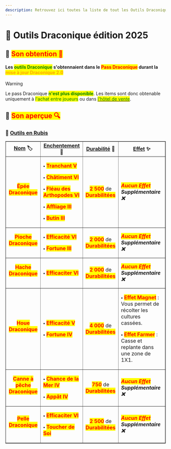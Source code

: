 ```yaml
---
description: Retrouvez ici toutes la liste de tout les Outils Draconique disponible durant le Pass Draconique présents sur le serveur.
---
```


# 🐲 Outils Draconique édition 2025

## 🔹 <mark style="color:red;">Son obtention 🤔</mark>

#### Les <mark style="color:green;">**outils Draconique**</mark> s'obtennaient dans le <mark style="color:red;">**Pass Draconique**</mark> durant la <mark style="color:orange;">**mise à jour Draconique 2.0**</mark>
> [!WARNING]
> Le pass Draconique <mark style="color:green;">**n'est plus disponible**</mark>. Les items sont donc obtenable uniquement à <mark style="color:green;">l'achat entre joueurs</mark> ou dans [<mark style="color:green;">l'hôtel de vente</mark>](https://wiki.evolucraft.fr/le-gameplay/le-commerce#hotel-des-ventes).

## 🔹 <mark style="color:red;">Son aperçue 🔍</mark>

### 🔹 <ins>Outils en Rubis</ins>

<table border="1" cellspacing="0" cellpadding="6">
  <tr>
    <td align="center"><strong><ins>Nom</ins> 🏷️</strong></td>
    <td align="center"><strong><ins>Enchentement</ins> 📖</strong></td>
    <td align="center"><strong><ins>Durabilité</ins> 📏</strong></td>
    <td align="center"><strong><ins>Effet</ins> ✨</strong></td>    
  </tr>
  <tr>
   <td align="center">
     <p><mark style="color:red;"><strong>Épée Draconique</strong></mark></p>
     <p><figure><img src="../.gitbook/assets/Codex/Outils/Draconique2025/Epee.png" alt=""></figure></p>
   </td>
   <td>
     <p>🞄 <mark style="color:red;"><strong>Tranchant V</strong></mark></p>
     <p>🞄 <mark style="color:red;"><strong>Châtiment VI</strong></mark></p>
     <p>🞄 <mark style="color:red;"><strong>Fléau des Arthopodes VI</strong></mark></p>
     <p>🞄 <mark style="color:red;"><strong>Affliage III</strong></mark></p>
     <p>🞄 <mark style="color:red;"><strong>Butin III</strong></mark></p>
   </td>
   <td align="center">
     <p><mark style="color:red;"><strong>2 500</strong></mark> de <mark style="color:red;"><strong>Durabilitées</strong></mark></p>
   </td>
   <td><strong><em><mark style="color:red;">Aucun Effet</mark> Supplémentaire ❌</em></strong></td>
  </tr>
  <tr>
   <td align="center">
     <p><mark style="color:red;"><strong>Pioche Draconique</strong></mark></p>
     <p><figure><img src="../.gitbook/assets/Codex/Outils/Draconique2025/Pioche.png" alt=""></figure></p>
   </td>
   <td>
     <p>🞄 <mark style="color:red;"><strong>Efficacité VI</strong></mark></p>
     <p>🞄 <mark style="color:red;"><strong>Fortune III</strong></mark></p>
   </td>
   <td align="center">
     <p><mark style="color:red;"><strong>2 000</strong></mark> de <mark style="color:red;"><strong>Durabilitées</strong></mark></p>
   </td>
   <td><strong><em><mark style="color:red;">Aucun Effet</mark> Supplémentaire ❌</em></strong></td>
  </tr>  
  <tr>
   <td align="center">
     <p><mark style="color:red;"><strong>Hache Draconique</strong></mark></p>
     <p><figure><img src="../.gitbook/assets/Codex/Outils/Draconique2025/Hache.png" alt=""></figure></p>
   </td>
   <td>
     <p>🞄 <mark style="color:red;"><strong>Efficaciter VI</strong></mark></p>
   </td>
   <td align="center">
     <p><mark style="color:red;"><strong>2 000</strong></mark> de <mark style="color:red;"><strong>Durabilitées</strong></mark></p>
   </td>
   <td><strong><em><mark style="color:red;">Aucun Effet</mark> Supplémentaire ❌</em></strong></td>
  </tr>
  <tr>
   <td align="center">
     <p><mark style="color:red;"><strong>Houe Draconique</strong></mark></p>
     <p><figure><img src="../.gitbook/assets/Codex/Outils/Draconique2025/Houe.png" alt=""></figure></p>
   </td>
   <td>
     <p>🞄 <mark style="color:red;"><strong>Efficacité V</strong></mark></p>
     <p>🞄 <mark style="color:red;"><strong>Fortune IV</strong></mark></p>
   </td>
   <td align="center">
     <p><mark style="color:red;"><strong>4 000</strong></mark> de <mark style="color:red;"><strong>Durabilitées</strong></mark></p>
   </td>
   <td>  
     <p>🞄 <mark style="color:red;"><strong>Effet Magnet</strong></mark> : Vous permet de récolter les cultures cassées.</p>
     <p>🞄 <mark style="color:red;"><strong>Effet Farmer</strong></mark> : Casse et replante dans une zone de 1X1.</p>
   </td>
  </tr>
  <tr>
   <td align="center">
     <p><mark style="color:red;"><strong>Canne à pêche Draconique</strong></mark></p>
     <p><figure><img src="../.gitbook/assets/Codex/Outils/Draconique2025/CanneAPeche.png" alt=""></figure></p>
   </td>
   <td>
     <p>🞄 <mark style="color:red;"><strong>Chance de la Mer IV</strong></mark></p>
     <p>🞄 <mark style="color:red;"><strong>Appât IV</strong></mark></p>
   </td>
   <td align="center">
     <p><mark style="color:red;"><strong>750</strong></mark> de <mark style="color:red;"><strong>Durabilitées</strong></mark></p>
   </td>
   <td><strong><em><mark style="color:red;">Aucun Effet</mark> Supplémentaire ❌</em></strong></td>
  </tr>  
  <tr>
   <td align="center">
     <p><mark style="color:red;"><strong>Pelle Draconique</strong></mark></p>
     <p><figure><img src="../.gitbook/assets/Codex/Outils/Draconique2025/Pelle.png" alt=""></figure></p>
   </td>
   <td>
     <p>🞄 <mark style="color:red;"><strong>Efficaciter VI</strong></mark></p>
     <p>🞄 <mark style="color:red;"><strong>Toucher de Soi</strong></mark></p>
   </td>
   <td align="center">
     <p><mark style="color:red;"><strong>2 500</strong></mark> de <mark style="color:red;"><strong>Durabilitées</strong></mark></p>
   </td>
   <td><strong><em><mark style="color:red;">Aucun Effet</mark> Supplémentaire ❌</em></strong></td>
  </tr>
</table>
